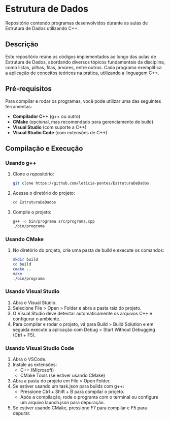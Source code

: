 # Estrutura de Dados

Repositório contendo programas desenvolvidos durante as aulas de Estrutura de Dados utilizando C++.

## Descrição

Este repositório reúne os códigos implementados ao longo das aulas de Estrutura de Dados, abordando diversos tópicos fundamentais da disciplina, como listas, pilhas, filas, árvores, entre outros. Cada programa exemplifica a aplicação de conceitos teóricos na prática, utilizando a linguagem C++.

## Pré-requisitos

Para compilar e rodar os programas, você pode utilizar uma das seguintes ferramentas:

- **Compilador C++** (g++ ou outro)
- **CMake** (opcional, mas recomendado para gerenciamento de build)
- **Visual Studio** (com suporte a C++)
- **Visual Studio Code** (com extensões de C++)

## Compilação e Execução

### Usando g++

1. Clone o repositório:
   ```bash
   git clone https://github.com/leticia-pontes/EstruturaDeDados
   ```
   
2. Acesse o diretório do projeto:
    ```bash
    cd EstruturaDeDados
    ```
    
3. Compile o projeto:
    ```bash
    g++ -o bin/programa src/programa.cpp
    ./bin/programa
    ```

### Usando CMake
1. No diretório do projeto, crie uma pasta de build e execute os comandos:
    ```bash
    mkdir build
    cd build
    cmake ..
    make
    ./bin/programa
    ```
    
### Usando Visual Studio
1. Abra o Visual Studio.
2. Selecione File > Open > Folder e abra a pasta raiz do projeto.
3. O Visual Studio deve detectar automaticamente os arquivos C++ e configurar o ambiente.
4. Para compilar e rodar o projeto, vá para Build > Build Solution e em seguida execute a aplicação com Debug > Start Without Debugging (Ctrl + F5).

### Usando Visual Studio Code
1. Abra o VSCode.
2. Instale as extensões:
   - C++ (Microsoft)
   - CMake Tools (se estiver usando CMake)
3. Abra a pasta do projeto em File > Open Folder.
4. Se estiver usando um task.json para builds com g++:
   - Pressione Ctrl + Shift + B para compilar o projeto.
   - Após a compilação, rode o programa com o terminal ou configure um arquivo launch.json para depuração.
5. Se estiver usando CMake, pressione F7 para compilar e F5 para depurar.
